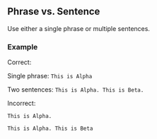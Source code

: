 ## Phrase vs. Sentence

Use either a single phrase or multiple sentences.

### Example

Correct:

Single phrase: `This is Alpha`

Two sentences: `This is Alpha. This is Beta.`

Incorrect:

`This is Alpha.`

`This is Alpha. This is Beta`